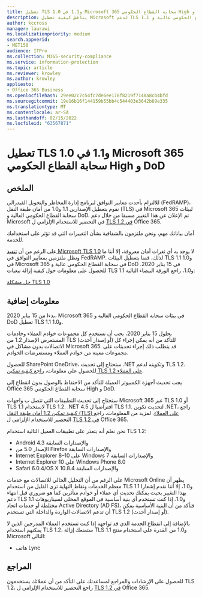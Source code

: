 ```yaml
---
title: تعطيل TLS 1.0 و1.1 في Microsoft 365 سحابة القطاع الحكومي High و DoD
description: يناقش كيفية تعطيل Microsoft لدعم TLS 1.1 و1.0 في سحابة القطاع الحكومي عالية و DoD في Microsoft 365.
author: kccross
manager: laurawi
ms.localizationpriority: medium
search.appverid:
- MET150
audience: ITPro
ms.collection: M365-security-compliance
ms.service: information-protection
ms.topic: article
ms.reviewer: krowley
ms.author: krowley
appliesto:
- Office 365 Business
ms.openlocfilehash: 29ee02c7c54fc7de6ee178f8219f7148a8cb4bfd
ms.sourcegitcommit: 19e16b16f144159b55bb4c544403e3642b69e335
ms.translationtype: MT
ms.contentlocale: ar-SA
ms.lasthandoff: 02/15/2022
ms.locfileid: "63567871"
---
```

# <a name="disabling-tls-10-and-11-in-microsoft-365-gcc-high-and-dod"></a>تعطيل TLS 1.0 و1.1 في Microsoft 365 سحابة القطاع الحكومي High و DoD

## <a name="summary"></a>الملخص

للالتزام بأحدث معايير التوافق لبرنامج إدارة المخاطر والتخويل الفيدرالي (FedRAMP)، نقوم بتعطيل الإصدارين 1.1 و1.0 من أمان طبقة النقل (TLS) في Microsoft 365 لبيئات سحابة القطاع الحكومي العالية و DoD. تم الإعلان عن هذا التغيير مسبقا من خلال دعم Microsoft في التحضير للاستخدام الإلزامي ل [TLS 1.2 في](https://support.microsoft.com/help/4057306/preparing-for-tls-1-2-in-office-365) Office 365.

أمان بياناتك مهم، ونحن ملتزمون بالشفافية بشأن التغييرات التي قد تؤثر على استخدامك للخدمة.

على الرغم من أن [تنفيذ Microsoft TLS 1.0](https://support.microsoft.com/help/3117336) لا يوجد به أي ثغرات أمان معروفة، إلا أننا ما ونظل ملتزمين بمعايير التوافق في FedRAMP. لذلك، قمنا بتعطيل البيئات TLS 1.1 و1.0 في Microsoft 365 في سحابة القطاع الحكومي عالية و DoD في 15 يناير 2020. للحصول على معلومات حول كيفية إزالة تبعيات TLS 1.1 و1.0، راجع الورقة البيضاء التالية:

[حل مشكلة TLS 1.0](https://www.microsoft.com/download/details.aspx?id=55266)

## <a name="more-information"></a>معلومات إضافية

بدءا من 15 يناير 2020، Microsoft 365 في بيئات سحابة القطاع الحكومي العالية و DoD تعطيل TLS 1.1 و1.0.

بحلول 15 يناير 2020، يجب أن تستخدم كل مجموعات خوادم العملاء وخادمات المستعرض الإصدار 1.2 من TLS (أو إصدار أحدث) للتأكد من أنه يمكن إجراء كل الاتصالات بدون مشاكل في Microsoft 365. قد يتطلب ذلك إجراء تحديثات على مجموعات معينة من خوادم العملاء ومستعرضات الخوادم.

للحصول SharePoint OneDrive، ستحتاج إلى تحديث .NET وتكوينه لدعم TLS 1.2. للحصول على معلومات، [راجع كيفية تمكين TLS 1.2 على العملاء](/mem/configmgr/core/plan-design/security/enable-tls-1-2-client).

يجب تحديث أجهزة الكمبيوتر العميلة للتأكد من الاحتفاظ بالوصول بدون انقطاع إلى Office 365 سحابة القطاع الحكومي High و DoD.

ستحتاج إلى تحديث التطبيقات التي تتصل ب واجهات Microsoft 365 عبر TLS 1.0 أو TLS 1.1 لاستخدام TLS 1.2. .NET 4.5 افتراضيا ل TLS 1.1. لتحديث تكوين .NET، راجع [كيفية تمكين 1.2 أمان طبقة النقل (TLS) على العملاء](/mem/configmgr/core/plan-design/security/enable-tls-1-2-client). لمزيد من المعلومات، راجع التحضير للاستخدام الإلزامي ل [TLS 1.2 في](https://support.microsoft.com/help/4057306/preparing-for-tls-1-2-in-office-365) Office 365.

نحن نعلم أنه يتعذر على تطبيقات العميل التالية استخدام TLS 1.2:

- Android 4.3 والإصدارات السابقة
- الإصدار 5.0 من Firefox والإصدارات السابقة
- Internet Explorer 8–10 على Windows 7 والإصدارات السابقة
- Internet Explorer 10 على Windows Phone 8.0
- Safari 6.0.4/OS X 10.8.4 والإصدارات السابقة

على الرغم من أن التحليل الحالي للاتصالات مع خدمات Microsoft Online يظهر أن معظم الخدمات ونقاط النهاية ترى القليل من استخدام TLS 1.1 و1.0، إلا أننا نقدم إشعارا بهذا التغيير بحيث يمكنك تحديث أي عملاء أو خوادم متأثرين كما هو ضروري قبل انتهاء دعم TLS 1.1 و1.0. إذا كنت تستخدم أي بنية أساسية في الموقع المحلي لسيناريوهات مختلطة أو خدمات اتحاد Active Directory (AD FS)، فتأكد من أن البنية الأساسية يمكن أن تدعم الاتصالات الواردة والداخلة التي تستخدم TLS 1.2 (أو إصدار أحدث).

بالإضافة إلى انقطاع الخدمة الذي قد تواجهه إذا كنت تستخدم العملاء المدرجين الذين لا يمكنهم استخدام TLS 1.2، ستمنعك إزالة TLS 1.1 و1.0 من القدرة على استخدام منتج Microsoft التالي:

- هاتف Lync

## <a name="references"></a>المراجع

للحصول على الإرشادات والمراجع لمساعدتك على التأكد من أن عملائك يستخدمون TLS 1.2، راجع التحضير للاستخدام الإلزامي ل [TLS 1.2 في](https://support.microsoft.com/help/4057306/preparing-for-tls-1-2-in-office-365) Office 365.